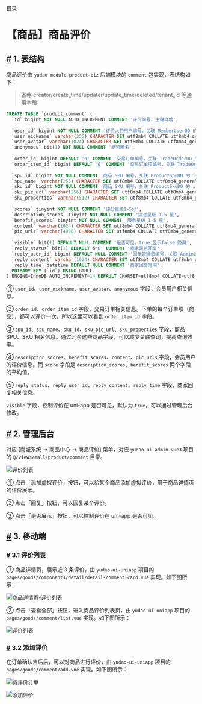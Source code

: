 目录

# 【商品】商品评价

## [#](#_1-表结构) 1. 表结构

商品评价由 `yudao-module-product-biz` 后端模块的 `comment` 包实现，表结构如下：

> 省略 creator/create\_time/updater/update\_time/deleted/tenant\_id 等通用字段

```sql
CREATE TABLE `product_comment` (
  `id` bigint NOT NULL AUTO_INCREMENT COMMENT '评价编号，主键自增',
  
  `user_id` bigint NOT NULL COMMENT '评价人的用户编号，关联 MemberUserDO 的 id 编号',
  `user_nickname` varchar(255) CHARACTER SET utf8mb4 COLLATE utf8mb4_general_ci DEFAULT NULL COMMENT '评价人名称',
  `user_avatar` varchar(1024) CHARACTER SET utf8mb4 COLLATE utf8mb4_general_ci DEFAULT NULL COMMENT '评价人头像',
  `anonymous` bit(1) NOT NULL COMMENT '是否匿名',
  
  `order_id` bigint DEFAULT '0' COMMENT '交易订单编号，关联 TradeOrderDO 的 id 编号',
  `order_item_id` bigint DEFAULT '0' COMMENT '交易订单项编号，关联 TradeOrderItemDO 的 id 编号',
  
  `spu_id` bigint NOT NULL COMMENT '商品 SPU 编号，关联 ProductSpuDO 的 id',
  `spu_name` varchar(255) CHARACTER SET utf8mb4 COLLATE utf8mb4_general_ci DEFAULT NULL COMMENT '商品 SPU 名称',
  `sku_id` bigint NOT NULL COMMENT '商品 SKU 编号，关联 ProductSkuDO 的 id 编号',
  `sku_pic_url` varchar(256) CHARACTER SET utf8mb4 COLLATE utf8mb4_general_ci NOT NULL COMMENT '图片地址',
  `sku_properties` varchar(512) CHARACTER SET utf8mb4 COLLATE utf8mb4_general_ci DEFAULT NULL COMMENT '属性数组，JSON 格式 [{propertId: , valueId: }, {propertId: , valueId: }]',
  
  `scores` tinyint NOT NULL COMMENT '评分星级1-5分',
  `description_scores` tinyint NOT NULL COMMENT '描述星级 1-5 星',
  `benefit_scores` tinyint NOT NULL COMMENT '服务星级 1-5 星',
  `content` varchar(1024) CHARACTER SET utf8mb4 COLLATE utf8mb4_general_ci NOT NULL COMMENT '评价内容',
  `pic_urls` varchar(4096) CHARACTER SET utf8mb4 COLLATE utf8mb4_general_ci DEFAULT NULL COMMENT '评价图片地址数组',
  
  `visible` bit(1) DEFAULT NULL COMMENT '是否可见，true:显示false:隐藏',
  `reply_status` bit(1) DEFAULT b'0' COMMENT '商家是否回复',
  `reply_user_id` bigint DEFAULT NULL COMMENT '回复管理员编号，关联 AdminUserDO 的 id 编号',
  `reply_content` varchar(1024) CHARACTER SET utf8mb4 COLLATE utf8mb4_general_ci DEFAULT NULL COMMENT '商家回复内容',
  `reply_time` datetime DEFAULT NULL COMMENT '商家回复时间',
  PRIMARY KEY (`id`) USING BTREE
) ENGINE=InnoDB AUTO_INCREMENT=14 DEFAULT CHARSET=utf8mb4 COLLATE=utf8mb4_general_ci COMMENT='商品评价';

```

① `user_id`、`user_nickname`、`user_avatar`、`anonymous` 字段，会员用户相关信息。

② `order_id`、`order_item_id` 字段，交易订单相关信息。下单的每个订单项（商品），都可以评价一次，所以这里可以看到 `order_item_id` 字段。

③ `spu_id`、`spu_name`、`sku_id`、`sku_pic_url`、`sku_properties` 字段，商品 SPU、SKU 相关信息。通过冗余这些商品字段，可以减少关联查询，提高查询效率。

④ `description_scores`、`benefit_scores`、`content`、`pic_urls` 字段，会员用户的评价信息。而 `score` 字段是 `description_scores`、`benefit_scores` 两个字段的平均值。

⑤ `reply_status`、`reply_user_id`、`reply_content`、`reply_time` 字段，商家回复相关信息。

`visible` 字段，控制评价在 uni-app 是否可见，默认为 `true`，可以通过管理后台修改。

## [#](#_2-管理后台) 2. 管理后台

对应 \[商城系统 -> 商品中心 -> 商品评价\] 菜单，对应 `yudao-ui-admin-vue3` 项目的 `@/views/mall/product/comment` 目录。

![评价列表](./static/管理后台-评价列表.png)

① 点击「添加虚拟评价」按钮，可以给某个商品添加虚拟评价，用于商品详情页的评价展示。

② 点击「回复」按钮，可以回复某个评价。

③ 点击「是否展示」按钮，可以控制评价在 uni-app 是否可见。

## [#](#_3-移动端) 3. 移动端
### [#](#_3-1-评价列表) 3.1 评价列表

① 商品详情页，展示近 3 条评价，由 `yudao-ui-uniapp` 项目的 `pages/goods/components/detail/detail-comment-card.vue` 实现。如下图所示：

![商品详情页-评价列表](./static/移动端-商品详情-评价列表.png)

② 点击「查看全部」按钮，进入商品评价列表页，由 `yudao-ui-uniapp` 项目的 `pages/goods/comment/list.vue` 实现。如下图所示：

![评价列表](./static/移动端-评价列表.png)

### [#](#_3-2-添加评价) 3.2 添加评价

在订单确认售后后，可以对商品进行评价，由 `yudao-ui-uniapp` 项目的 `pages/goods/comment/add.vue` 实现。如下图所示：

![待评价订单](./static/移动端-待评价订单.png)

![添加评价](./static/移动端-添加评价.png)